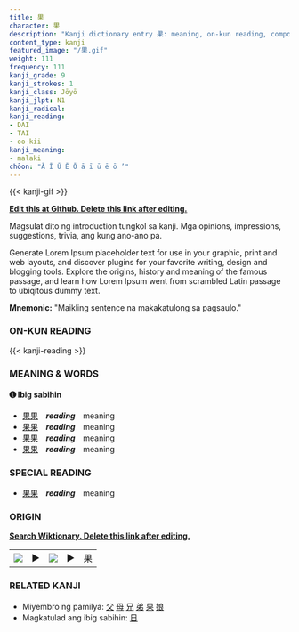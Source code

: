 ```yaml
---
title: 果
character: 果
description: "Kanji dictionary entry 果: meaning, on-kun reading, compounds, origin, related kanji"
content_type: kanji
featured_image: "/果.gif"
weight: 111
frequency: 111
kanji_grade: 9
kanji_strokes: 1
kanji_class: Jōyō
kanji_jlpt: N1
kanji_radical: 
kanji_reading: 
- DAI
- TAI
- oo-kii
kanji_meaning:
- malaki
chōon: "Ā Ī Ū Ē Ō ā ī ū ē ō ’"
---
```

[//]: # (Don't edit the line below. Kanji animated GIF code is automatically generated.)
{{< kanji-gif >}}

[//]: # (Edit below this line.)

**[Edit this at Github. Delete this link after editing.](https://github.com/tim0g/tim/tree/main/content/kanji/果/index.md)**

Magsulat dito ng introduction tungkol sa kanji. Mga opinions, impressions, suggestions, trivia, ang kung ano-ano pa.

Generate Lorem Ipsum placeholder text for use in your graphic, print and web layouts, and discover plugins for your favorite writing, design and blogging tools. Explore the origins, history and meaning of the famous passage, and learn how Lorem Ipsum went from scrambled Latin passage to ubiqitous dummy text.
 
**Mnemonic:** "Maikling sentence na makakatulong sa pagsaulo."

### ON-KUN READING

[//]: # (Don't edit the line below. ON-KUN READING code is automatically generated.)
{{< kanji-reading >}}

### MEANING & WORDS

#### ➊ **Ibig sabihin**
  - [果](../果)[果](../果)　***reading***　meaning
  - [果](../果)[果](../果)　***reading***　meaning
  - [果](../果)[果](../果)　***reading***　meaning
  - [果](../果)[果](../果)　***reading***　meaning

### SPECIAL READING
  - [果](../果)[果](../果)　***reading***　meaning

### ORIGIN

**[Search Wiktionary. Delete this link after editing.](https://wiktionary.org/wiki/果)**
<table class="kanji-table"><tr><td>
<img src="60px-果-bronze.svg.png">
</td><td>▶</td><td>
<img src="60px-果-oracle.svg.png">
</td><td>▶</td>
<td class="kanji-origin">果</td>
</tr></table>

### RELATED KANJI
- Miyembro ng pamilya: [父](../父) [母](../母) [兄](../兄) [弟](../弟) [果](../果) [娘](../娘)
- Magkatulad ang ibig sabihin: [日](../日)
